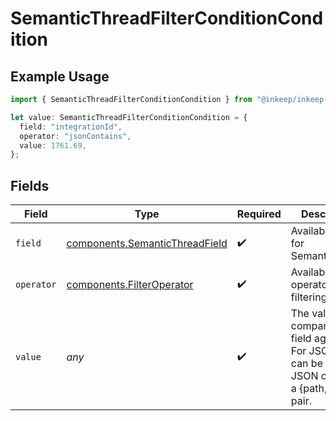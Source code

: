 # SemanticThreadFilterConditionCondition

## Example Usage

```typescript
import { SemanticThreadFilterConditionCondition } from "@inkeep/inkeep-analytics/models/components";

let value: SemanticThreadFilterConditionCondition = {
  field: "integrationId",
  operator: "jsonContains",
  value: 1761.69,
};
```

## Fields

| Field                                                                                                         | Type                                                                                                          | Required                                                                                                      | Description                                                                                                   |
| ------------------------------------------------------------------------------------------------------------- | ------------------------------------------------------------------------------------------------------------- | ------------------------------------------------------------------------------------------------------------- | ------------------------------------------------------------------------------------------------------------- |
| `field`                                                                                                       | [components.SemanticThreadField](../../models/components/semanticthreadfield.md)                              | :heavy_check_mark:                                                                                            | Available fields for SemanticThread                                                                           |
| `operator`                                                                                                    | [components.FilterOperator](../../models/components/filteroperator.md)                                        | :heavy_check_mark:                                                                                            | Available operators for filtering data                                                                        |
| `value`                                                                                                       | *any*                                                                                                         | :heavy_check_mark:                                                                                            | The value to compare the field against. For JSON fields, can be either a JSON object or a {path, value} pair. |